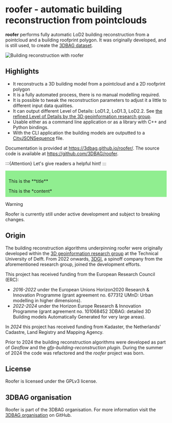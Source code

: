 # roofer - automatic building reconstruction from pointclouds

**roofer** performs fully automatic LoD2 building reconstruction from a pointcloud and a building roofprint polygon. It was originally developed, and is still used, to create the [3DBAG dataset](https://3dbag.nl).

![Building reconstruction with roofer](https://raw.githubusercontent.com/3DBAG/roofer/refs/heads/develop/docs/_static/img/banner.png)

## Highlights

- It reconstructs a 3D building model from a pointcloud and a 2D roofprint polygon
- It is a fully automated process, there is no manual modelling required.
- It is possible to tweak the reconstruction parameters to adjust it a little to different input data qualities.
- It can output different Level of Details: LoD1.2, LoD1.3, LoD2.2. See [the refined Level of Details by the 3D geoinformation research group](https://3d.bk.tudelft.nl/lod/).
- Usable either as a command line application or as a library with C++ and Python bindings.
- With the CLI application the building models are outputted to a [CityJSONSequence](https://www.cityjson.org/cityjsonseq/) file.

Documentation is provided at https://3dbag.github.io/roofer/. The source code is available at https://github.com/3DBAG/roofer.

:::{Attention}
Let's give readers a helpful hint!
:::

<div class="admonition note" name="html-admonition" style="background: lightgreen; padding: 10px">
<p class="title">This is the **title**</p>
This is the *content*
</div>

> [!WARNING]
> Roofer is currently still under active development and subject to breaking changes.

## Origin

The building reconstruction algorithms underpinning roofer were originally developed within the [3D geoinformation research group](https://3d.bk.tudelft.nl/) at the Technical University of Delft.
From 2022 onwards, [3DGI](https://3dgi.nl), a spinoff company from the aforementioned research group, joined the development efforts.

This project has received funding from the European Research Council (ERC):
- *2016-2022* under the European Unions Horizon2020 Research & Innovation Programme (grant agreement no. 677312 UMnD: Urban modelling in higher dimensions).
- *2022-2024* under the Horizon Europe Research & Innovation Programme (grant agreement no. 101068452 3DBAG: detailed 3D Building models Automatically Generated for very large areas).

In *2024* this project has received funding from Kadaster, the Netherlands' Cadastre, Land Registry and Mapping Agency.

Prior to 2024 the building reconstruction algorithms were developed as part of *Geoflow* and the *gfp-building-reconstruction plugin*. During the summer of 2024 the code was refactored and the *roofer* project was born.

## License

Roofer is licensed under the GPLv3 license.

## 3DBAG organisation

Roofer is part of the 3DBAG organisation. For more information visit the [3DBAG organisation](https://github.com/3DBAG) on GitHub.
